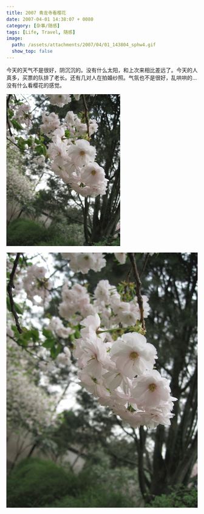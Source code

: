 ```yaml
---
title: 2007 青龙寺看樱花
date: 2007-04-01 14:38:07 + 0080
category: [杂事/随感]
tags: [Life, Travel, 随感]
image:
  path: /assets/attachments/2007/04/01_143804_sphw4.gif
  show_top: false
---
```


今天的天气不是很好，阴沉沉的。没有什么太阳，和上次来相比差远了。今天的人真多，买票的队排了老长。还有几对人在拍婚纱照。气氛也不是很好，乱哄哄的...没有什么看樱花的感觉。  

![C青龙寺看樱花](/assets/attachments/2007/04/01_143758_urjy3.gif)  

![C青龙寺看樱花](/assets/attachments/2007/04/01_143804_sphw4.gif)

